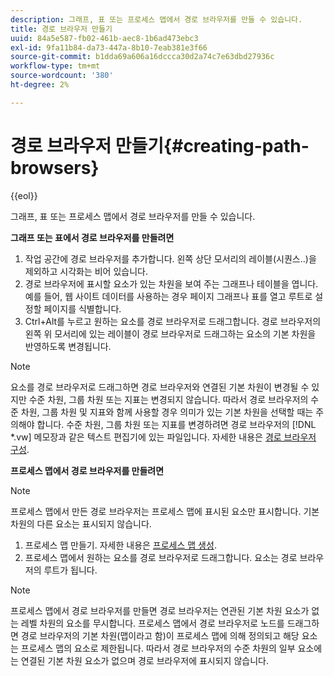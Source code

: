```yaml
---
description: 그래프, 표 또는 프로세스 맵에서 경로 브라우저를 만들 수 있습니다.
title: 경로 브라우저 만들기
uuid: 84a5e587-fb02-461b-aec8-1b6ad473ebc3
exl-id: 9fa11b84-da73-447a-8b10-7eab381e3f66
source-git-commit: b1dda69a606a16dccca30d2a74c7e63dbd27936c
workflow-type: tm+mt
source-wordcount: '380'
ht-degree: 2%

---
```


# 경로 브라우저 만들기{#creating-path-browsers}

{{eol}}

그래프, 표 또는 프로세스 맵에서 경로 브라우저를 만들 수 있습니다.

**그래프 또는 표에서 경로 브라우저를 만들려면**

1. 작업 공간에 경로 브라우저를 추가합니다. 왼쪽 상단 모서리의 레이블(시퀀스..)을 제외하고 시각화는 비어 있습니다.
1. 경로 브라우저에 표시할 요소가 있는 차원을 보여 주는 그래프나 테이블을 엽니다. 예를 들어, 웹 사이트 데이터를 사용하는 경우 페이지 그래프나 표를 열고 루트로 설정할 페이지를 식별합니다.
1. Ctrl+Alt를 누르고 원하는 요소를 경로 브라우저로 드래그합니다. 경로 브라우저의 왼쪽 위 모서리에 있는 레이블이 경로 브라우저로 드래그하는 요소의 기본 차원을 반영하도록 변경됩니다.

>[!NOTE]
>
>요소를 경로 브라우저로 드래그하면 경로 브라우저와 연결된 기본 차원이 변경될 수 있지만 수준 차원, 그룹 차원 또는 지표는 변경되지 않습니다. 따라서 경로 브라우저의 수준 차원, 그룹 차원 및 지표와 함께 사용할 경우 의미가 있는 기본 차원을 선택할 때는 주의해야 합니다. 수준 차원, 그룹 차원 또는 지표를 변경하려면 경로 브라우저의 [!DNL *.vw] 메모장과 같은 텍스트 편집기에 있는 파일입니다. 자세한 내용은 [경로 브라우저 구성](../../../../home/c-get-started/c-intf-anlys-ftrs/t-config-path-brwsr.md#task-bbb3ddaa140a414f984b697c2b8202a3).

**프로세스 맵에서 경로 브라우저를 만들려면**

>[!NOTE]
>
>프로세스 맵에서 만든 경로 브라우저는 프로세스 맵에 표시된 요소만 표시합니다. 기본 차원의 다른 요소는 표시되지 않습니다.

1. 프로세스 맵 만들기. 자세한 내용은 [프로세스 맵 생성](../../../../home/c-get-started/c-analysis-vis/c-proc-maps/c-create-proc-maps.md#concept-daf5b14dae7a442191611b1b9c1122bf).
1. 프로세스 맵에서 원하는 요소를 경로 브라우저로 드래그합니다. 요소는 경로 브라우저의 루트가 됩니다.

>[!NOTE]
>
>프로세스 맵에서 경로 브라우저를 만들면 경로 브라우저는 연관된 기본 차원 요소가 없는 레벨 차원의 요소를 무시합니다. 프로세스 맵에서 경로 브라우저로 노드를 드래그하면 경로 브라우저의 기본 차원(맵이라고 함)이 프로세스 맵에 의해 정의되고 해당 요소는 프로세스 맵의 요소로 제한됩니다. 따라서 경로 브라우저의 수준 차원의 일부 요소에는 연결된 기본 차원 요소가 없으며 경로 브라우저에 표시되지 않습니다.
